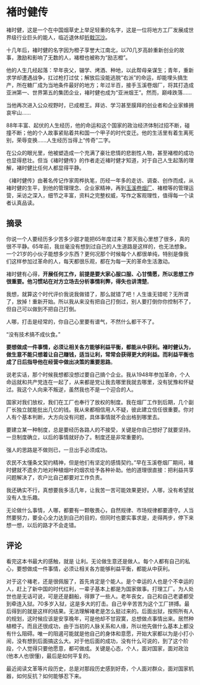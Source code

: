 # 褚时健传

褚时健，这是一个在中国烟草史上举足轻重的名字，这是一位将地方工厂发展成世界级行业巨头的能人，临近退休却[折戟沉沙](https://baike.baidu.com/item/折戟沉沙?fromModule=lemma_inlink)。

十几年后，褚时健的名字因为橙子享誉大江南北，以70几岁高龄重新创业的故事，激励和影响了无数的人，褚橙也被称为“励志橙”。

他的人生几经起落：早年丧父，辍学、烤酒、种地，以此帮母亲谋生；青年，重新求学却遭遇战争，扛过枪打过仗；解放后没能逃脱“右派”的命运，却能埋头搞生产，所在糖厂成为当地条件最好的地方；年过半百，接手玉溪卷烟厂，将其打造成亚洲第一、世界第五的集团企业，褚时健也成为“亚洲烟王”。然而，巅峰跌落……

当他再次进入公众视野时，已成橙王。拜访、学习甚至膜拜的创业者和企业家蜂拥哀牢山……

88年丰富、起伏的人生经历，他的命运和这个国家的政治经济体制过招不断，碰撞不断；他的个人故事紧贴着共和国一个甲子的时代变迁。他的生活里有着生离死别，荣辱变换……人生经历当得上“传奇”二字。

在公众的眼光里，他被塑造成一个充满了豪壮悲情的悲剧性人物，甚至褚橙的成功也显得悲壮。但当《褚时健传》的作者走近褚时健才知道，对于自己人生起落的理解，褚时健比任何人都显得平静。

《褚时健传》由著名传记作家周桦执笔，历经一年多的走访、调查、创作而成，从褚时健的生平，到他的管理理念、企业家精神，再到[玉溪卷烟厂](https://baike.baidu.com/item/玉溪卷烟厂/805092?fromModule=lemma_inlink)、褚橙等的管理运营，采访之深入，细节之丰富，资料之完整权威，写作之客观理性，值得每一个读者认真品读。

## 摘录

你说一个人要经历多少苦多少甜才能把65年度过来？那天我心里想了很多，真的很不平静。65年前，我丝毫没有想到过自己的人生道路是这样的，也无法想象。一个21岁的小伙子能想多少东西？更何况那个时候每个人都很单纯，特别是像我们这样参加过革命的人，每天都很乐观，都在为每一天的革命生活激动。

褚时健有心得，**开展任何工作，前提是要大家心服口服、心甘情愿，所以思想工作很重要。他习惯站在对方立场去分析事情利弊，得失也讲清楚**。

我想，就算这个时代评价我说我做错了，那么就错了吧！人生谁无错呢？无所谓了，放掉！重新开始。所以我从来没有把自己打倒过，别人要打倒你你控制不了，但自己可以做到不把自己打倒。

人哪，打击是经常的，你自己心里要有谱气，不然什么都干不了。

“没有技术搞不成伙食。”

**要想做成一件事情，必须让相关各方能够利益平衡，都能从中获利。褚时健认为，做生意不能只想着让自己赚钱，适当让利，常常会获得更大的利益。而利益平衡也成了日后指导他在经营中做出决策的重要思路**。

说老实话，那个时候我想都没想过要自己搞个企业。我从1948年参加革命，个人命运就和共产党连在一起了，从来都是党让我去哪里我就去哪里，没有犹豫和怀疑过。我这个人向来不叛逆，虽然我也不是一个迎合的人。

国家对我们放权，我们在工厂也奉行了放权的制度。我在烟厂工作到后期，几个副厂长独立就能批出几亿的钱。我从来都相信用人不疑，彼此建立信任很重要。你对人有个基本判断，大方向没有问题，具体事情就不会出格到哪里去。

要建立某一种制度，总是要经历各路人的不接受，关键是你自己想好了就要坚持。一旦制度确立，以后的事情就好办了。制度还是非常重要的。

强人的思路是不做则已，一旦出手必须成功。

农民不太懂条文契约精神，但是他们有坚定的感情契约。”早在玉溪卷烟厂期间，褚时健就不遗余力地对种植烟叶的烟农给予各种补助。他的道理很直接：把利益共享问题解决了，农户比自己都要对工作负责。

我还确实不行，真想要我多活几年，让我苦一苦可能效果更好。人哪，没有希望就没有人生乐趣。

无论做什么事情，人哪，都要有一颗敬畏心，自然规律、市场规律都要遵守。人当然要努力，要全心全力达到自己的目的，但同时也要实事求是，走得两步，停下来想一想，以后的路才不会走错。

## 评论

看完这本书最大的感触，就是 让利。无论做生意还是做人。每个人都有自己的私心，要想做成一件事情，必须让相关各方能够利益平衡，都能从中获利。

对于这个褚老，还是很佩服了，首先肯定是个能人。是个幸运的人也是个不幸运的人，赶上了新中国的时代红利，一辈子基本上都是为国家做事。打理工厂。为人处世也是无话可说，可是还是翻船，得罪了一些人。老年丧女，自己和自己老婆都受到牵连入狱。70多岁入狱，这是多大的打击。自己辛辛苦苦为这个工厂拼搏。最后得到的就是这样的结果。无法理解褚老是怎么挺过来的。后面出狱，按照所有人的规划，这时候应该是安享晚年，可是他却不甘寂寞，总想做点事情出来。居然种植橙子。而且还很成功，由于当初的人脉关系和人缘，所以他先做什么基本上都没有什么阻碍。唯一的阻遏可能就是他自己的身体和意愿，开始大家都以为是小打小闹，没有想到后面搞这么大。对于他后面的成功，没有什么可说的，到了这个阶段，个人觉得只要他愿意，都可做成。关键是心态，个人，面对国家，面对政治(他本人也很懂)，最后是如何平复的。

最近阅读文革等片段历史，总是对那段历史感到好奇，个人面对群众，面对国家机器，如何反抗？如何能够忍下来。